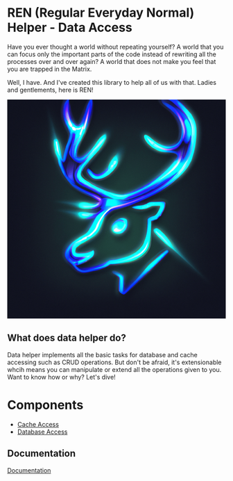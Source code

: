 # REN (Regular Everyday Normal) Helper - Data Access

Have you ever thought a world without repeating yourself? A world that you can focus only the important parts of the code instead of rewriting all the processes over and over again? A world that does not make you feel that you are trapped in the Matrix.

Well, I have. And I've created this library to help all of us with that. Ladies and gentlements, here is REN!

![reindeer.png](reindeer.png)

## What does data helper do?
Data helper implements all the basic tasks for database and cache accessing such as CRUD operations. 
But don't be afraid, it's extensionable whcih means you can manipulate or extend all the operations given to you. Want to know how or why? Let's dive!

# Components
- [Cache Access](CacheAccess/README.md)
- [Database Access](DatabaseAccess/README.md)


## Documentation

[Documentation](https://fethis-organization.gitbook.io/ren-regular-everyday-normal-helper/)

